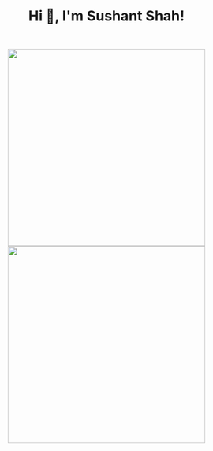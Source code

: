 <h1 align="center">Hi 👋, I'm Sushant Shah!</h1>
<br>
<p align = "center">
  <img src = "https://github-readme-stats.vercel.app/api?username=sushantshah222&show_icons=true&theme=bear" width = 400>
  <img src = "https://github-readme-streak-stats.herokuapp.com?user=sushantshah222&theme=dark&hide_border=true" width = 400>
</p>
